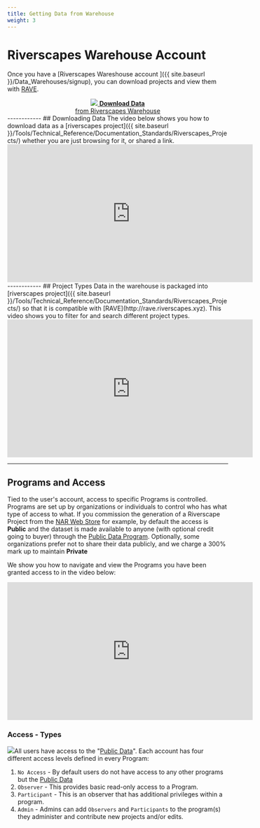 ```yaml
---
title: Getting Data from Warehouse
weight: 3
---
```


# Riverscapes Warehouse Account

Once you have a  [Riverscapes Wareshouse account ]({{ site.baseurl }}/Data_Warehouses/signup), you can download projects and view them with [RAVE](http://rave.riverscapes.xyz).

<div align="center">
<a href="http://data.riverscapes.xyz" class=" button"><img src="{{ site.baseurl }}/assets/images/data/RiverscapesWarehouseCloud_32png.png">  <b>Download Data</b><br> from Riverscapes Warehouse </a>
</div>
------------
## Downloading Data
The video below shows you how to download data as a [riverscapes project]({{ site.baseurl }}/Tools/Technical_Reference/Documentation_Standards/Riverscapes_Projects/) whether you are just browsing for it, or shared a link.

<div align="center">
<iframe width="560" height="315" src="https://www.youtube.com/embed/xs45XB-YH6Q" frameborder="0" allow="accelerometer; autoplay; clipboard-write; encrypted-media; gyroscope; picture-in-picture" allowfullscreen></iframe>
</div>
------------
## Project Types
Data in the warehouse is packaged into  [riverscapes project]({{ site.baseurl }}/Tools/Technical_Reference/Documentation_Standards/Riverscapes_Projects/) so that it is compatible with [RAVE](http://rave.riverscapes.xyz). This video shows you to filter for and search different project types.

<div align="center">
<iframe width="560" height="315" src="https://www.youtube.com/embed/vkt6ChLg_bU" frameborder="0" allow="accelerometer; autoplay; clipboard-write; encrypted-media; gyroscope; picture-in-picture" allowfullscreen></iframe>
</div>

------------
## Programs and Access

Tied to the user's account, access to specific Programs is controlled. Programs are set up by organizations or individuals to control who has what type of access to what. If you commission the generation of a Riverscape Project from the [NAR Web Store](https://north-arrow-research.myshopify.com/) for example, by default the access is **Public** and the dataset is made available to anyone (with optional credit going to buyer) through the [Public Data Program](https://data.riverscapes.xyz/#/PUBLIC_DATA). Optionally, some organizations prefer not to share their data publicly, and we charge a 300% mark up to maintain **Private**    



We show you how to navigate  and view the Programs you have been granted access to in the video below:
<div align="center">
<iframe width="560" height="315" src="https://www.youtube.com/embed/6cshZlZKlZQ" frameborder="0" allow="accelerometer; autoplay; clipboard-write; encrypted-media; gyroscope; picture-in-picture" allowfullscreen></iframe>
</div>

###  Access - Types
<a href="https://data.riverscapes.xyz/" target="blank"><img class="float-right" src="{{ site.baseurl }}/assets/images/data/access.png" ></a>All users have access to the "[Public Data](https://data.riverscapes.xyz/#/PUBLIC_DATA)". Each account has four different access levels defined in every Program:
1. `No Access` - By default users do not have access to any other programs but the [Public Data](https://data.riverscapes.xyz/#/PUBLIC_DATA)
2. `Observer` - This provides basic read-only access to a Program.
3. `Participant` - This is an observer that has additional privileges within a program.
4. `Admin` - Admins can add `Observers` and `Participants` to the program(s) they administer and contribute new projects and/or edits. 
